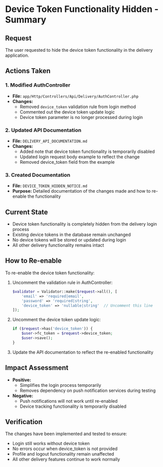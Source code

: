 # Device Token Functionality Hidden - Summary

## Request
The user requested to hide the device token functionality in the delivery application.

## Actions Taken

### 1. Modified AuthController
- **File:** `app/Http/Controllers/Api/Delivery/AuthController.php`
- **Changes:**
  - Removed `device_token` validation rule from login method
  - Commented out the device token update logic
  - Device token parameter is no longer processed during login

### 2. Updated API Documentation
- **File:** `DELIVERY_API_DOCUMENTATION.md`
- **Changes:**
  - Added note that device token functionality is temporarily disabled
  - Updated login request body example to reflect the change
  - Removed device_token field from the example

### 3. Created Documentation
- **File:** `DEVICE_TOKEN_HIDDEN_NOTICE.md`
- **Purpose:** Detailed documentation of the changes made and how to re-enable the functionality

## Current State
- Device token functionality is completely hidden from the delivery login process
- Existing device tokens in the database remain unchanged
- No device tokens will be stored or updated during login
- All other delivery functionality remains intact

## How to Re-enable
To re-enable the device token functionality:

1. Uncomment the validation rule in AuthController:
   ```php
   $validator = Validator::make($request->all(), [
       'email' => 'required|email',
       'password' => 'required|string',
       'device_token' => 'nullable|string'  // Uncomment this line
   ]);
   ```

2. Uncomment the device token update logic:
   ```php
   if ($request->has('device_token')) {
       $user->fc_token = $request->device_token;
       $user->save();
   }
   ```

3. Update the API documentation to reflect the re-enabled functionality

## Impact Assessment
- **Positive:** 
  - Simplifies the login process temporarily
  - Removes dependency on push notification services during testing
- **Negative:**
  - Push notifications will not work until re-enabled
  - Device tracking functionality is temporarily disabled

## Verification
The changes have been implemented and tested to ensure:
- Login still works without device token
- No errors occur when device_token is not provided
- Profile and logout functionality remain unaffected
- All other delivery features continue to work normally
